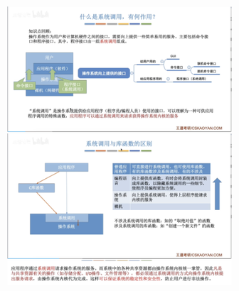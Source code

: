 


![输入图片说明](/imgs/2025-07-26/x1E4gZyzEwRP85zo.png)
![输入图片说明](/imgs/2025-07-26/uM8BssLRlsZoYMZG.png)
![输入图片说明](/imgs/2025-07-26/cUrrwp5jkkfiXz3I.png)
<!--stackedit_data:
eyJoaXN0b3J5IjpbMzAxMjUyMzc5XX0=
-->